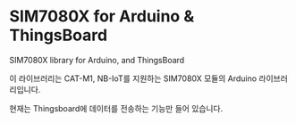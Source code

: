 # SIM7080X for Arduino & ThingsBoard
SIM7080X library for Arduino, and ThingsBoard


이 라이브러리는 CAT-M1, NB-IoT를 지원하는 SIM7080X 모듈의 Arduino 라이브러리입니다.

현재는 Thingsboard에 데이터를 전송하는 기능만 들어 있습니다.
